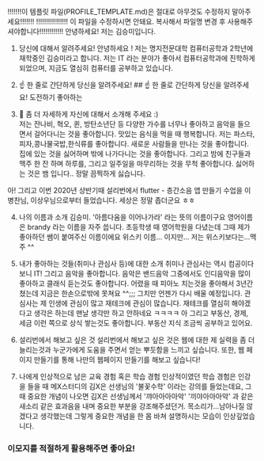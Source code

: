 !!!!!!!이 템플릿 파일(PROFILE_TEMPLATE.md)은 절대로 아무것도 수정하지 말아주세요!!!!!!!
!!!!!!!!!!!!!!!! 이 파일을 수정하시면 안돼요. 복사해서 파일명 변경 후 사용해주셔야합니다!!!!!!!!!!!!
안녕하세요! 저는 김승미입니다.

1. 당신에 대해서 알려주세요!
안녕하세요 ! 저는 명지전문대학 컴퓨터공학과 2학년에 재학중인 김승미라고 합니다. 
저는 IT 라는 분야가 좋아서 컴퓨터공학과에 진학하게 되었으며, 지금도 열심히 컴퓨터를 공부하고 있습니다. 


2. ☝️ 한 줄로 간단하게 당신을 알려주세요!	## ☝️ 한 줄로 간단하게 당신을 알려주세요!
도전하기 좋아하는 

3. 🙌 좀 더 자세하게 자신에 대해서 소개해 주세요 :)	
저는 잔나비, 혁오, 퀸, 방탄소년단 등 다양한 가수를 너무나 좋아하고 음악을 들으면서 걸어다니는 것을 좋아합니다.
맛있는 음식을 먹을 때 행복합니다. 저는 파스타,피자,콩나물국밥,한식류를 좋아합니다. 
새로운 사람들을 만나는 것을 좋아합니다. 집에 있는 것을 싫어하며 밖에 나가다니는 것을 좋아합니다.
그리고 밤에 친구들과 맥주 한 잔 하며 하루를, 그리고 일주일을 마무리하는 것을 무척 좋아합니다.
싫어하는 것은 뱀 입니다.. 정말 끔찍하게 싫습니다.

아! 그리고 이번 2020년 상반기때 설리번에서 flutter - 층간소음 앱 만들기 수업을 이병찬님, 이상우님으로부터 들었습니다.
세상은 정말 좁더군요 ㅎㅎ 

4. 나의 이름과 소개
김승미. '아름다움을 이어나가라' 라는 뜻의 이름이구요
영어이름은 brandy 라는 이름을 자주 씁니다. 초등학생 때 영어학원을 다녔는데 그때 제가 좋아하던 쌤이 붙여주신 이름이에요
위스키 이름... 이지만... 저는 위스키보다는...맥주 ^^ 

5.  내가 좋아하는 것들(취미나 관심사 등)에 대한 소개
취미나 관심사는 역시 컴공이다보니 IT! 그리고 음악을 좋아합니다.
음악은 밴드음악 그중에서도 인디음악을 많이 좋아하고 클래식 듣는것도 좋아합니다.
어렸을 때 피아노 치는것을 좋아해서 3년간 쳤는데 지금은 한손으로밖에 못쳐요 ^^;;; 그치만 언젠가 다시 배울 예정입니다. 
관심사는 제 인생에 관심이 많고 재테크에 관심이 많습니다. 재테크를 열심히 해야겠다고 생각은 하는데 맨날 생각만 하고 안하네요 ㅋㅋㅋㅋ
아 그리고 부동산, 경제, 세금 이런 쪽으로 상식 쌓는것도 좋아합니다. 부동산 지식 조금씩 공부하고 있어요. 

6. 설리번에서 해보고 싶은 것
설리번에서 해보고 싶은 것은 웹에 대한 제 실력을 좀 더 늘리는것과 누군가에게 도움을 주면서 얻는 뿌듯함을 느끼고 싶습니다.
또한, 웹 페이지 만들기를 통해 나만의 웹페이지 만들기를 해보고 싶습니다! 

7. 나에게 인상적으로 남은 교육 경험 혹은 학습 경험
인상적이였던 학습 경험은 인강을 들을 때 메X스터디의 김X은 선생님의 '불꽃수학' 이라는 강의를 들었는데요, 
그때 중요한 개념이 나오면 김X은 선생님께서 '꺄아아아아악' '끼야아아아악' 과 같은 새소리 같은 효과음을 내며 중요한 부분을 강조해주셨던거.
목소리가...남아나질 않겠다고 생각했는데 그렇게 중요한 개념을 한 몸 바쳐 설명하시는 모습이 인상깊었습니다. 


### 이모지를 적절하게 활용해주면 좋아요! 
